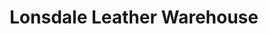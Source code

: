 ---
title: "Lonsdale Leather Warehouse"
url: /vancouver/lonsdale-leather-warehouse/
shop: leather
---